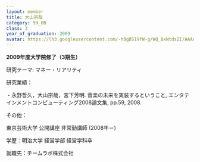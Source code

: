 ```yaml
---
layout: member
title: 大山宗哉
category: 99_OB
class: 3
year_of_graduation: 2009
avatar: https://lh3.googleusercontent.com/-hBgBS19fW-g/WQ_BxNtdsZI/AAAAAAAAqM8/hJlh88BfZt06_l7EHjpNwohYx6eKYby7ACLcB/p-s300/oyama.jpg
---
```

**2009年度大学院修了（3期生）**

研究テーマ: マネー・リアリティ

研究業績：

・永野哲久，大山宗哉，宮下芳明. 音楽の未来を実装するということ, エンタテインメントコンピューティング2008論文集, pp.59, 2008.

その他：

東京芸術大学 公開講座 非常勤講師 (2008年－)

学歴：明治大学 経営学部 経営学科卒

就職先：チームラボ株式会社